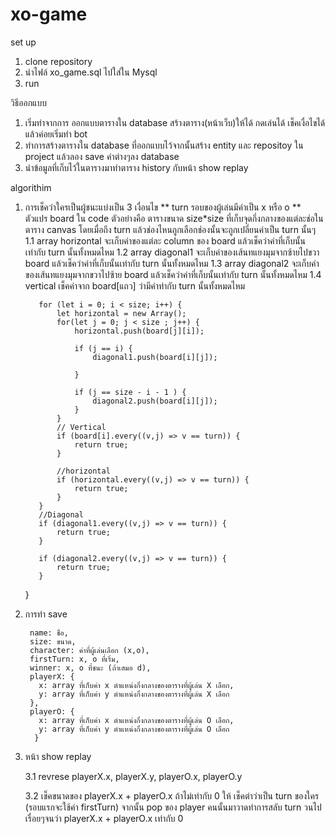 # xo-game

set up
  1. clone repository
  2. นำไฟล์ xo_game.sql ไปใส่ใน Mysql
  3. run

วิธีออกแบบ 
  1. เริ่มทำจากการ ออกแบบตารางใน database สร้างตาราง(หน้าเว็บ)ให้ได้ กดเล่นได้ เช็คเงื่อไขได้ แล้วค่อยเริ่มทำ bot
  2. ทำการสร้างตารางใน database ที่ออกแบบไว้จากนั้นสร้าง entity และ repositoy ใน project แล้วลอง save ค่าต่างๆลง database
  3. นำข้อมูลที่เก็บไว้ในตารางมาทำตาราง history กับหน้า show replay
 
algorithim
  1. การเช็คว่าใครเป็นผู้ชนะแบ่งเป็น 3 เงื่อนไข
    ** turn รอบของผู้เล่นมีค่าเป็น x หรือ o
    ** ตัวแปร board ใน code ตัวอย่างคือ ตารางขนาด size*size ที่เก็บจุดกึ่งกลางของแต่ละช่อในตาราง canvas โดยเมื่อถึง turn แล้วช่องไหนถูกเลือกช่องนั้นจะถูกเปลี่ยนค่าเป็น turn นั้นๆ
    1.1 array horizontal จะเก็บค่าของแต่ละ column ของ board แล้วเช็คว่าค่าที่เก็บนั้นเท่ากับ turn นั้นทั้งหมดไหม
    1.2 array diagonal1 จะเก็บค่าของเส้นทแยงมุมจากซ้ายไปขวา board แล้วเช็คว่าค่าที่เก็บนั้นเท่ากับ turn นั้นทั้งหมดไหม
    1.3 array diagonal2 จะเก็บค่าของเส้นทแยงมุมจากขวาไปซ้าย board แล้วเช็คว่าค่าที่เก็บนั้นเท่ากับ turn นั้นทั้งหมดไหม
    1.4 vertical เช็คค่าจาก board[แถว] ว่ามีค่าท่ากับ turn นั้นทั้งหมดไหม
    
            for (let i = 0; i < size; i++) {
                let horizontal = new Array();
                for(let j = 0; j < size ; j++) {
                    horizontal.push(board[j][i]);

                    if (j == i) {
                        diagonal1.push(board[i][j]);

                    }

                    if (j == size - i - 1 ) {
                        diagonal2.push(board[i][j]);
                    }
                }
                // Vertical
                if (board[i].every((v,j) => v == turn)) {
                    return true;
                }

                //horizontal
                if (horizontal.every((v,j) => v == turn)) {
                    return true;
                }
            }
            //Diagonal
            if (diagonal1.every((v,j) => v == turn)) {
                return true;
            }
           
            if (diagonal2.every((v,j) => v == turn)) {
                return true;
            }

        }
  
        
  2. การทำ save 
 
          name: ชื่อ,
          size: ขนาด,
          character: ค่าที่ผู้เล่นเลือก (x,o),
          firstTurn: x, o ที่เริ่ม,
          winner: x, o ที่ชนะ (ถ้าเสมอ d),
          playerX: {
            x: array ที่เก็บค่า x ตำแหน่งกึ่งกลางของตารางที่ผู้เล่น X เลือก,
            y: array ที่เก็บค่า y ตำแหน่งกึ่งกลางของตารางที่ผู้เล่น X เลือก
          },
          playerO: {
            x: array ที่เก็บค่า x ตำแหน่งกึ่งกลางของตารางที่ผู้เล่น O เลือก,
            y: array ที่เก็บค่า y ตำแหน่งกึ่งกลางของตารางที่ผู้เล่น O เลือก
           }
    
  3. หน้า show replay
  
      3.1 revrese playerX.x, playerX.y, playerO.x, playerO.y
      
      3.2 เช็คขนาดของ playerX.x + playerO.x ถ้าไม่เท่ากับ 0 ให้ เช็คต่าว่าเป็น turn ของใคร (รอบแรกจะใช้ค่า firstTurn) จากนั้น pop ของ player คนนั้นมาวาดทำการสลับ turn วนไปเรื่อยๆจนว่า playerX.x + playerO.x เท่ากับ 0
    
    
  
